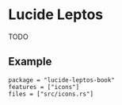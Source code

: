 # Lucide Leptos

TODO

## Example

```toml,trunk
package = "lucide-leptos-book"
features = ["icons"]
files = ["src/icons.rs"]
```
